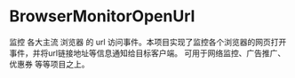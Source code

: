 # BrowserMonitorOpenUrl
监控 各大主流 浏览器 的 url 访问事件。本项目实现了监控各个浏览器的网页打开事件，并将url链接地址等信息通知给目标客户端。  可用于网络监控、广告推广、优惠券 等等项目之上。
